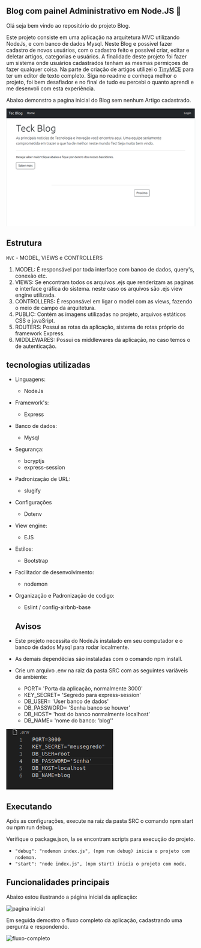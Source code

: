 ## Blog com painel Administrativo em Node.JS 🚀

Olá seja bem vindo ao repositório do projeto Blog.

Este projeto consiste em uma aplicação na arquitetura MVC utilizando NodeJs, e com banco de dados
Mysql. Neste Blog e possivel fazer cadastro de novos usuários, com o cadastro feito e possivel criar,
editar e deletar artigos, categorias e usuários. A finalidade deste projeto foi fazer um sistema onde 
usuários cadastrados tenham as mesmas permiçoes de fazer qualquer coisa. Na parte de criação de artigos
utilizei o [TinyMCE](https://www.tiny.cloud/) para ter um editor de texto completo. Siga no readme e
conheça melhor o projeto, foi bem desafiador e no final de tudo eu percebi o quanto aprendi e me
desenvoli com esta experiência.

Abaixo demonstro a pagina inicial do Blog sem nenhum Artigo cadastrado.

![estrutura do projeto](./src/public/imgs/01-pagina-inicial.png)

## Estrutura

`MVC` - MODEL, VIEWS e CONTROLLERS

1. MODEL: É responsável por toda interface com banco de dados, query's, conexão etc.
2. VIEWS: Se encontram todos os arquivos .ejs que renderizam as paginas e interface gráfica do sistema.
neste caso os arquivos são .ejs view engine utilizada.
3. CONTROLLERS: É responsável em ligar o model com as views, fazendo o meio de campo da arquitetura.
4. PUBLIC: Contém as imagens utilizadas no projeto, arquivos estáticos CSS e javaSript.
5. ROUTERS:  Possui as rotas da aplicação, sistema de rotas próprio do framework Express.
6. MIDDLEWARES: Possui os middlewares da aplicação, no caso temos o de autenticação.

## tecnologias utilizadas

- Linguagens:
  - NodeJs
- Framework's:
  - Express
- Banco de dados:
  - Mysql
- Segurança:
  - bcryptjs
  - express-session
- Padronização de URL:
  - slugify
- Configurações
  - Dotenv
- View engine:
  - EJS
- Estilos:
  - Bootstrap
- Facilitador de desenvolvimento:
  - nodemon
- Organização e Padronização de codigo:
  - Eslint / config-airbnb-base

  ## Avisos

- Este projeto necessita do NodeJs instalado em seu computador e o banco de dados Mysql 
para rodar localmente.

- As demais dependêcias são instaladas com o comando npm install.

- Crie um arquivo .env na raiz da pasta SRC com as seguintes variáveis de ambiente:
  - PORT= 'Porta da aplicação, normalmente 3000'
  - KEY_SECRET= 'Segredo para express-session'
  - DB_USER= 'User banco de dados'
  - DB_PASSWORD= 'Senha banco se houver'
  - DB_HOST= 'host do banco normalmente localhost'
  - DB_NAME= 'nome do banco: 'blog''

![arquivo .env](./src/public/imgs/02-env.png)


## Executando

Após as configurações, execute na raiz da pasta SRC o comando npm start ou npm run debug.

Verifique o package.json, la se encontram scripts para execução do projeto.

- `"debug": "nodemon index.js", (npm run debug) inicia o projeto com nodemon.`
- `"start": "node index.js", (npm start) inicia o projeto com node.`

## Funcionalidades principais

Abaixo estou ilustrando a página inicial da aplicação:

![pagina inicial]()

Em seguida demostro o fluxo completo da aplicação, cadastrando uma pergunta e respondendo.

![fluxo-completo]()
